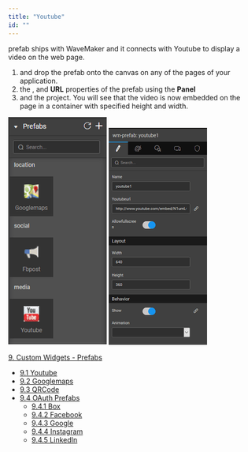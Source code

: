 ```yaml
---
title: "Youtube"
id: ""
---
```


prefab ships with WaveMaker and it connects with Youtube to display a video on the web page.

1. and drop the prefab onto the canvas on any of the pages of your application.
2. the , and **URL** properties of the prefab using the **Panel**
3. and the project. You will see that the video is now embedded on the page in a container with specified height and width.

[![](../assets/prefab.png)](../assets/prefab.png) [![](../assets/youtube_props.png)](../assets/youtube_props.png)

[9\. Custom Widgets - Prefabs](/learn/app-development/widgets/widget-library/#prefabs)

- [9.1 Youtube](/learn/app-development/widgets/prefab/youtube/)
- [9.2 Googlemaps](/learn/app-development/widgets/prefab/googlemaps/)
- [9.3 QRCode](/learn/app-development/widgets/prefab/qrcode/)
- [9.4 OAuth Prefabs](/learn/app-development/widgets/prefab/oauth-prefabs/)
    - [9.4.1 Box](/learn/app-development/widgets/prefab/oauth-prefabs/box/)
    - [9.4.2 Facebook](/learn/app-development/widgets/prefab/oauth-prefabs/facebook/)
    - [9.4.3 Google](/learn/app-development/widgets/prefab/oauth-prefabs/google/)
    - [9.4.4 Instagram](learn/app-development/widgets/prefab/oauth-prefabs/instagram/)
    - [9.4.5 LinkedIn](/learn/app-development/widgets/prefab/oauth-prefabs/linkedin/)
